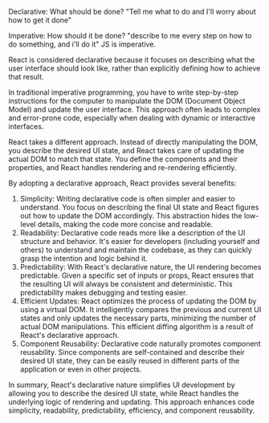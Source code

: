 Declarative: What should be done? 
"Tell me what to do and I'll worry about how to get it done" 

Imperative: How should it be done? 
"describe to me every step on how to do something, and i'll do it" 
JS is imperative. 

React is considered declarative because it focuses on describing what the user interface should look like, rather than explicitly defining how to achieve that result.

In traditional imperative programming, you have to write step-by-step instructions for the computer to manipulate the DOM (Document Object Model) and update the user interface. This approach often leads to complex and error-prone code, especially when dealing with dynamic or interactive interfaces.

React takes a different approach. Instead of directly manipulating the DOM, you describe the desired UI state, and React takes care of updating the actual DOM to match that state. You define the components and their properties, and React handles rendering and re-rendering efficiently.

By adopting a declarative approach, React provides several benefits:

1. Simplicity: Writing declarative code is often simpler and easier to understand. You focus on describing the final UI state and React figures out how to update the DOM accordingly. This abstraction hides the low-level details, making the code more concise and readable.
2. Readability: Declarative code reads more like a description of the UI structure and behavior. It's easier for developers (including yourself and others) to understand and maintain the codebase, as they can quickly grasp the intention and logic behind it.
3. Predictability: With React's declarative nature, the UI rendering becomes predictable. Given a specific set of inputs or props, React ensures that the resulting UI will always be consistent and deterministic. This predictability makes debugging and testing easier.
4. Efficient Updates: React optimizes the process of updating the DOM by using a virtual DOM. It intelligently compares the previous and current UI states and only updates the necessary parts, minimizing the number of actual DOM manipulations. This efficient diffing algorithm is a result of React's declarative approach.
5. Component Reusability: Declarative code naturally promotes component reusability. Since components are self-contained and describe their desired UI state, they can be easily reused in different parts of the application or even in other projects.

In summary, React's declarative nature simplifies UI development by allowing you to describe the desired UI state, while React handles the underlying logic of rendering and updating. This approach enhances code simplicity, readability, predictability, efficiency, and component reusability.
